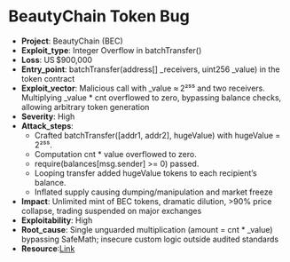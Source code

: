 # BeautyChain Token Bug

- **Project**: BeautyChain (BEC)
- **Exploit_type**: Integer Overflow in batchTransfer()
- **Loss**: US $900,000
- **Entry_point**: batchTransfer(address[] _receivers, uint256 _value) in the token contract 
- **Exploit_vector**: Malicious call with _value ≈ 2²⁵⁵ and two receivers. Multiplying _value * cnt overflowed to zero, bypassing balance checks, allowing arbitrary token generation 
- **Severity**: High 
- **Attack_steps**:
    - Crafted batchTransfer([addr1, addr2], hugeValue) with hugeValue = 2²⁵⁵.
    - Computation cnt * value overflowed to zero.
    - require(balances[msg.sender] >= 0) passed.
    - Looping transfer added hugeValue tokens to each recipient’s balance.
    - Inflated supply causing dumping/manipulation and market freeze 
- **Impact**: Unlimited mint of BEC tokens, dramatic dilution, >90% price collapse, trading suspended on major exchanges 
- **Exploitability**: High 
- **Root_cause**: Single unguarded multiplication (amount = cnt * _value) bypassing SafeMath; insecure custom logic outside audited standards 
- **Resource**:[Link](https://medium.com/secbit-media/a-disastrous-vulnerability-found-in-smart-contracts-of-beautychain-bec-dbf24ddbc30e)